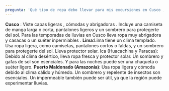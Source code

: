 ```yaml
---
pregunta: 'Qué tipo de ropa debo llevar para mis excursiones en Cusco , Lima , Ica , Puerto Mladonado?'
---
```

**Cusco** : Viste capas ligeras , cómodas y abrigadoras . Incluye una camiseta de manga larga o corta, pantalones ligeros y un sombrero para protegerte del sol.
Para las temporadas de lluvias en Cusco lleva ropa muy abrigadora y casacas o un suéter inpermiables . 
**Lima**:Lima tiene un clima templado. Usa ropa ligera, 
como camisetas, pantalones cortos o faldas, y un sombrero para protegerte del sol. Lleva protector solar. Ica (Huacachina y Paracas): Debido al clima desértico,
lleva ropa fresca y protector solar. Un sombrero y gafas de sol son esenciales. Y para las noches puede ser una chaqueta o suéter ligero.
**Puerto Maldonado (Amazonía)**: Usa ropa ligera y cómoda debido al clima cálido y húmedo. Un sombrero y repelente de insectos son esenciales. Un impermeable
también puede ser útil, ya que la región puede experimentar lluvias.
